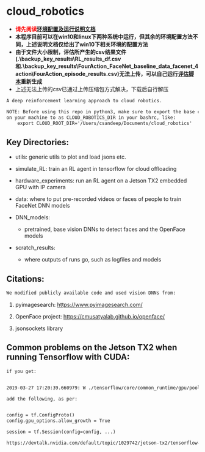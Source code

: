 <!--
 * @Author: Ken Kaneki
 * @Date: 2021-07-05 13:10:57
 * @LastEditTime: 2021-07-22 12:33:21
 * @Description: README
-->

# cloud_robotics

- <font color=#FF000>**请先阅读[环境配置及运行说明文档](./tfenvs/README_env.md)**</font>
- **本程序目前可以在win10和linux下两种系统中运行，但其余的环境配置方法不同，上述说明文档仅给出了win10下相关环境的配置方法**
- **由于文件大小限制，评估所产生的csv结果文件(.\backup_key_results\RL_results_df.csv和.\backup_key_results\FourAction_FaceNet_baseline_data_facenet_4action\FourAction_episode_results.csv)无法上传，可以自己运行[评估脚本](./simulate_RL/FaceNet_four_action_simulator/recreate_submission_plot_RL_agent_pretrained.sh)重新生成**
- 上述无法上传的csv已通过上传压缩包方式解决，下载后自行解压

```txt
A deep reinforcement learning approach to cloud robotics.

NOTE: Before using this repo in python3, make sure to export the base code directory
on your machine to as CLOUD_ROBOTICS_DIR in your bashrc, like:
    export CLOUD_ROOT_DIR='/Users/csandeep/Documents/cloud_robotics'
```

## Key Directories:

- utils: generic utils to plot and load jsons etc.

- simulate_RL: train an RL agent in tensorflow for cloud offloading

- hardware_experiments: run an RL agent on a Jetson TX2 embedded GPU with IP camera

- data: where to put pre-recorded videos or faces of people to train FaceNet DNN models

- DNN_models:
    - pretrained, base vision DNNs to detect faces and the OpenFace models

- scratch_results:
    - where outputs of runs go, such as logfiles and models

## Citations:

```txt
We modified publicly available code and used vision DNNs from:
```

1. pyimagesearch: https://www.pyimagesearch.com/

2. OpenFace project: https://cmusatyalab.github.io/openface/

3. jsonsockets library


## Common problems on the Jetson TX2 when running Tensorflow with CUDA:

```txt
if you get:


2019-03-27 17:20:39.660979: W ./tensorflow/core/common_runtime/gpu/pool_allocator.h:195] could not allocate pinned host memory of size: 2304

add the following, as per:


config = tf.ConfigProto()
config.gpu_options.allow_growth = True

session = tf.Session(config=config, ...)

https://devtalk.nvidia.com/default/topic/1029742/jetson-tx2/tensorflow-1-6-not-working-with-jetpack-3-2/
```
